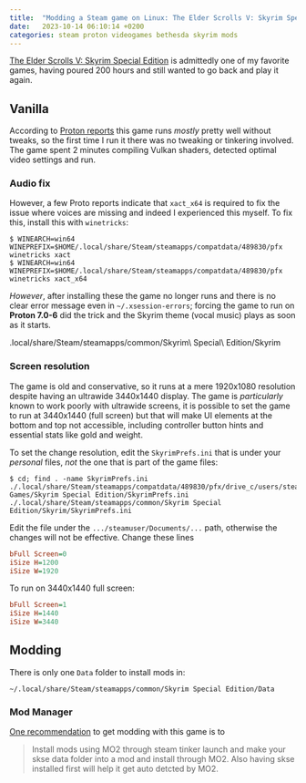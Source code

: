 ```yaml
---
title:  "Modding a Steam game on Linux: The Elder Scrolls V: Skyrim Special Edition"
date:   2023-10-14 06:10:14 +0200
categories: steam proton videogames bethesda skyrim mods
---
```


[The Elder Scrolls V: Skyrim Special Edition](https://store.steampowered.com/app/489830/The_Elder_Scrolls_V_Skyrim_Special_Edition/)
is admittedly one of my favorite games, having poured 200
hours and still wanted to go back and play it again.

## Vanilla

According to
[Proton reports](https://www.protondb.com/app/489830)
this game runs *mostly* pretty well without tweaks, 
so the first time I run it there was no tweaking or
tinkering involved. The game spent 2 minutes compiling
Vulkan shaders, detected optimal video settings and run.

### Audio fix

However, a few Proto reports indicate that `xact_x64` is
required to fix the issue where voices are missing and
indeed I experienced this myself. To fix this, install
this with `winetricks`:

```
$ WINEARCH=win64 WINEPREFIX=$HOME/.local/share/Steam/steamapps/compatdata/489830/pfx winetricks xact
$ WINEARCH=win64 WINEPREFIX=$HOME/.local/share/Steam/steamapps/compatdata/489830/pfx winetricks xact_x64
```

*However*, after installing these the game no longer runs and
there is no clear error message even in `~/.xsession-errors`;
forcing the game to run on **Proton 7.0-6** did the trick and
the Skyrim theme (vocal music) plays as soon as it starts.

.local/share/Steam/steamapps/common/Skyrim\ Special\ Edition/Skyrim

### Screen resolution

The game is old and conservative, so it runs at a mere
1920x1080 resolution despite having an ultrawide 3440x1440
display. The game is *particularly* known to work poorly with
ultrawide screens, it is possible to set the game to run at
3440x1440 (full screen) but that will make UI elements at the
bottom and top not accessible, including controller button
hints and essential stats like gold and weight.

To set the change resolution, edit the `SkyrimPrefs.ini`
that is under your *personal* files, *not* the one that is
part of the game files:


```
$ cd; find . -name SkyrimPrefs.ini
./.local/share/Steam/steamapps/compatdata/489830/pfx/drive_c/users/steamuser/Documents/My Games/Skyrim Special Edition/SkyrimPrefs.ini
./.local/share/Steam/steamapps/common/Skyrim Special Edition/Skyrim/SkyrimPrefs.ini
```

Edit the file under the `.../steamuser/Documents/...` path,
otherwise the changes will not be effective. Change these
lines

```ini
bFull Screen=0
iSize H=1200
iSize W=1920
```

To run on 3440x1440 full screen:

```ini
bFull Screen=1
iSize H=1440
iSize W=3440
```

## Modding

There is only one `Data` folder to install mods in:

```
~/.local/share/Steam/steamapps/common/Skyrim Special Edition/Data
```


### Mod Manager

[One recommendation](https://www.protondb.com/app/489830#FBZCZuUlZn)
to get modding with this game is to

> Install mods using MO2 through steam tinker launch and make
> your skse data folder into a mod and install through MO2.
> Also having skse installed first will help it get auto
> detcted by MO2.

